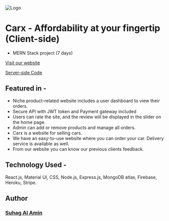 ![Logo](https://i.ibb.co/vzyR75v/logo.png)

# Carx - Affordability at your fingertip (Client-side)

- MERN Stack project (7 days)

[Visit our website](https://carx-b99bf.web.app/)

[Server-side Code](https://github.com/developer-suhag/carx-server)

## Featured in -

- Niche product-related website includes a user dashboard to view their orders.
- Secure API with JWT token and Payment gateway included
- Users can rate the site, and the review will be displayed in the slider on the home page.
- Admin can add or remove products and manage all orders.
- Carx is a website for selling cars.
- We have an easy-to-use website where you can order your car. Delivery service is available as well.
- From our website you can know our previous clients feedback.

## Technology Used -

React.js, Material UI, CSS, Node.js, Express.js, MongoDB atlas, Firebase,
Heroku, Stripe.

## Author

### [Suhag Al Amin](https://github.com/developer-suhag)
